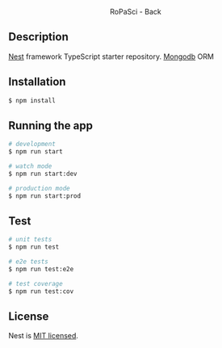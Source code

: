 <p align="center">
  RoPaSci - Back
</p>

## Description

[Nest](https://github.com/nestjs/nest) framework TypeScript starter repository.
[Mongodb](https://mongoosejs.com/docs/guide.html) ORM

## Installation

```bash
$ npm install
```

## Running the app

```bash
# development
$ npm run start

# watch mode
$ npm run start:dev

# production mode
$ npm run start:prod
```

## Test

```bash
# unit tests
$ npm run test

# e2e tests
$ npm run test:e2e

# test coverage
$ npm run test:cov
```

## License

  Nest is [MIT licensed](LICENSE).
